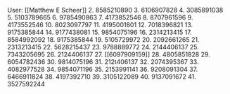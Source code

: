 User: [[Matthew E Scheer]]
2. 8585210890
3. 6106907828
4. 3085891038
5. 5103789665
6. 9785490863
7. 4173852546
8. 8707961596
9. 4173552546
10. 8023097797
11. 4195001801
12. 7018396821
13. 9175385844
14. 9177438081
15. 9854075196
16. 2314213415
17. 8584992092
18. 9175385844
19. 5105729972
20. 2092661265
21. 2313213415
22. 5628215437
23. 9788889772
24. 2144406137
25. 7343205695
26. 2124406137
27. [[6097909159]]
28. 4805851828
29. 6054782436
30. 9814075196
31. 212t406137
32. 2074395367
33. 4082977528
34. 9854071196
35. 2153991141
36. 9208091304
37. 6466911824
38. 4197392710
39. 3105122089
40. 9137091672
41. 3527592244